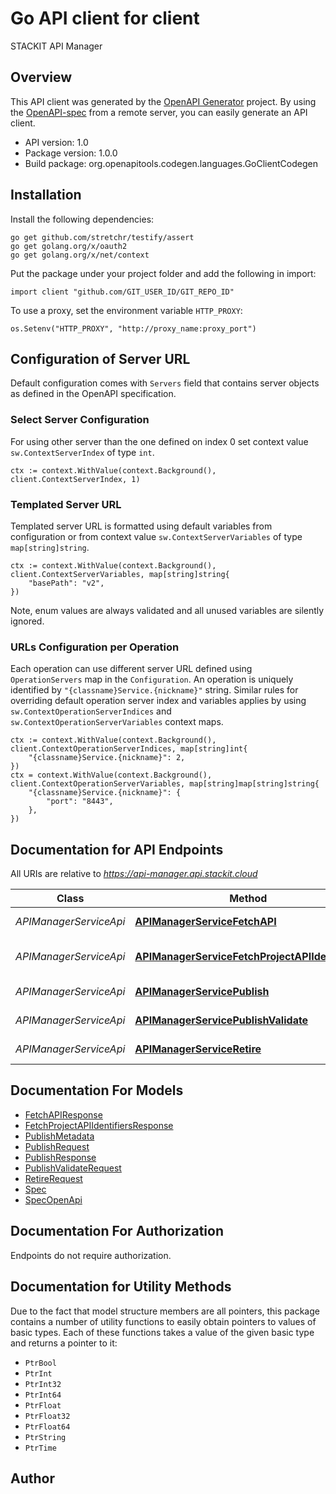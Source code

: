 # Go API client for client

STACKIT API Manager

## Overview
This API client was generated by the [OpenAPI Generator](https://openapi-generator.tech) project.  By using the [OpenAPI-spec](https://www.openapis.org/) from a remote server, you can easily generate an API client.

- API version: 1.0
- Package version: 1.0.0
- Build package: org.openapitools.codegen.languages.GoClientCodegen

## Installation

Install the following dependencies:

```shell
go get github.com/stretchr/testify/assert
go get golang.org/x/oauth2
go get golang.org/x/net/context
```

Put the package under your project folder and add the following in import:

```golang
import client "github.com/GIT_USER_ID/GIT_REPO_ID"
```

To use a proxy, set the environment variable `HTTP_PROXY`:

```golang
os.Setenv("HTTP_PROXY", "http://proxy_name:proxy_port")
```

## Configuration of Server URL

Default configuration comes with `Servers` field that contains server objects as defined in the OpenAPI specification.

### Select Server Configuration

For using other server than the one defined on index 0 set context value `sw.ContextServerIndex` of type `int`.

```golang
ctx := context.WithValue(context.Background(), client.ContextServerIndex, 1)
```

### Templated Server URL

Templated server URL is formatted using default variables from configuration or from context value `sw.ContextServerVariables` of type `map[string]string`.

```golang
ctx := context.WithValue(context.Background(), client.ContextServerVariables, map[string]string{
	"basePath": "v2",
})
```

Note, enum values are always validated and all unused variables are silently ignored.

### URLs Configuration per Operation

Each operation can use different server URL defined using `OperationServers` map in the `Configuration`.
An operation is uniquely identified by `"{classname}Service.{nickname}"` string.
Similar rules for overriding default operation server index and variables applies by using `sw.ContextOperationServerIndices` and `sw.ContextOperationServerVariables` context maps.

```
ctx := context.WithValue(context.Background(), client.ContextOperationServerIndices, map[string]int{
	"{classname}Service.{nickname}": 2,
})
ctx = context.WithValue(context.Background(), client.ContextOperationServerVariables, map[string]map[string]string{
	"{classname}Service.{nickname}": {
		"port": "8443",
	},
})
```

## Documentation for API Endpoints

All URIs are relative to *https://api-manager.api.stackit.cloud*

Class | Method | HTTP request | Description
------------ | ------------- | ------------- | -------------
*APIManagerServiceApi* | [**APIManagerServiceFetchAPI**](docs/APIManagerServiceApi.md#apimanagerservicefetchapi) | **Get** /v1/projects/{projectId}/api/{identifier} | Fetch API Endpoint
*APIManagerServiceApi* | [**APIManagerServiceFetchProjectAPIIdentifiers**](docs/APIManagerServiceApi.md#apimanagerservicefetchprojectapiidentifiers) | **Get** /v1/projects/{projectId} | Fetch Project APIIdentifiers Endpoint
*APIManagerServiceApi* | [**APIManagerServicePublish**](docs/APIManagerServiceApi.md#apimanagerservicepublish) | **Post** /v1/projects/{projectId}/api/{identifier} | Publish API Endpoint
*APIManagerServiceApi* | [**APIManagerServicePublishValidate**](docs/APIManagerServiceApi.md#apimanagerservicepublishvalidate) | **Post** /v1/projects/{projectId}/api/{identifier}/validate | Validate API Endpoint
*APIManagerServiceApi* | [**APIManagerServiceRetire**](docs/APIManagerServiceApi.md#apimanagerserviceretire) | **Delete** /v1/projects/{projectId}/api/{identifier} | Retire API Endpoint


## Documentation For Models

 - [FetchAPIResponse](docs/FetchAPIResponse.md)
 - [FetchProjectAPIIdentifiersResponse](docs/FetchProjectAPIIdentifiersResponse.md)
 - [PublishMetadata](docs/PublishMetadata.md)
 - [PublishRequest](docs/PublishRequest.md)
 - [PublishResponse](docs/PublishResponse.md)
 - [PublishValidateRequest](docs/PublishValidateRequest.md)
 - [RetireRequest](docs/RetireRequest.md)
 - [Spec](docs/Spec.md)
 - [SpecOpenApi](docs/SpecOpenApi.md)


## Documentation For Authorization

 Endpoints do not require authorization.


## Documentation for Utility Methods

Due to the fact that model structure members are all pointers, this package contains
a number of utility functions to easily obtain pointers to values of basic types.
Each of these functions takes a value of the given basic type and returns a pointer to it:

* `PtrBool`
* `PtrInt`
* `PtrInt32`
* `PtrInt64`
* `PtrFloat`
* `PtrFloat32`
* `PtrFloat64`
* `PtrString`
* `PtrTime`

## Author



